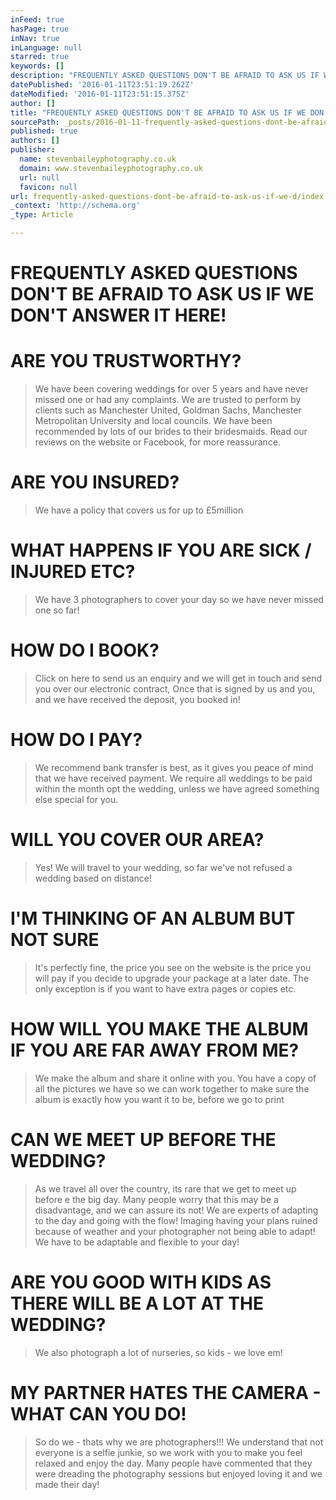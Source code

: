 ```yaml
---
inFeed: true
hasPage: true
inNav: true
inLanguage: null
starred: true
keywords: []
description: "FREQUENTLY ASKED QUESTIONS DON'T BE AFRAID TO ASK US IF WE DON'T ANSWER IT HERE!  ARE YOU TRUSTWORTHY? We have been covering weddings for over 5 years and have "
datePublished: '2016-01-11T23:51:19.262Z'
dateModified: '2016-01-11T23:51:15.375Z'
author: []
title: "FREQUENTLY ASKED QUESTIONS DON'T BE AFRAID TO ASK US IF WE DON'T ANSWER IT HERE!\_"
sourcePath: _posts/2016-01-11-frequently-asked-questions-dont-be-afraid-to-ask-us-if-we-d.md
published: true
authors: []
publisher:
  name: stevenbaileyphotography.co.uk
  domain: www.stevenbaileyphotography.co.uk
  url: null
  favicon: null
url: frequently-asked-questions-dont-be-afraid-to-ask-us-if-we-d/index.html
_context: 'http://schema.org'
_type: Article

---
```

# FREQUENTLY ASKED QUESTIONS DON'T BE AFRAID TO ASK US IF WE DON'T ANSWER IT HERE! 

# ARE YOU TRUSTWORTHY? 
> 
> We have been covering weddings for over 5 years and have never missed one or had any complaints. We are trusted to perform by clients such as Manchester United, Goldman Sachs, Manchester Metropolitan University and local councils. We have been recommended by lots of our brides to their bridesmaids. Read our reviews on the website or Facebook, for more reassurance. 

# ARE YOU INSURED? 
> 
> We have a policy that covers us for up to £5million   

# WHAT HAPPENS IF YOU ARE SICK / INJURED ETC? 
> 
> We have 3 photographers to cover your day so we have never missed one so far! 

# HOW DO I BOOK? 
> 
> Click on here to send us an enquiry and we will get in touch and send you over our electronic contract, Once that is signed by us and you, and we have received the deposit, you booked in! 

# HOW DO I PAY?

> We recommend bank transfer is best, as it gives you peace of mind that we have received payment. We require all weddings to be paid within the month opt the wedding, unless we have agreed something else special for you.  

# WILL YOU COVER OUR AREA? 
> 
> Yes! We will travel to your wedding, so far we've not refused a wedding based on distance!

# I'M THINKING OF AN ALBUM BUT NOT SURE 
> 
> It's perfectly fine, the price you see on the website is the price you will pay if you decide to upgrade your package at a later date. The only exception is if you want to have extra pages or copies etc.  

# HOW WILL YOU MAKE THE ALBUM IF YOU ARE FAR AWAY FROM ME? 
> 
> We make the album and share it online with you. You have a copy of all the pictures we have so we can work together to make sure the album is exactly how you want it to be, before we go to print 

# CAN WE MEET UP BEFORE THE WEDDING? 
> 
> As we travel all over the country, its rare that we get to meet up before e the big day. Many people worry that this may be a disadvantage, and we can assure its not! We are experts of adapting to the day and going with the flow! Imaging having your plans ruined because of weather and your photographer not being able to adapt! We have to be adaptable and flexible to your day! 

# ARE YOU GOOD WITH KIDS AS THERE WILL BE A LOT AT THE WEDDING? 
> 
> We also photograph a lot of nurseries, so kids - we love em! 

# MY PARTNER HATES THE CAMERA - WHAT CAN YOU DO!

> So do we - thats why we are photographers!!! We understand that not everyone is a selfie junkie, so we work with you to make you feel relaxed and enjoy the day. Many people have commented that they were dreading the photography sessions but enjoyed loving it and we made their day!